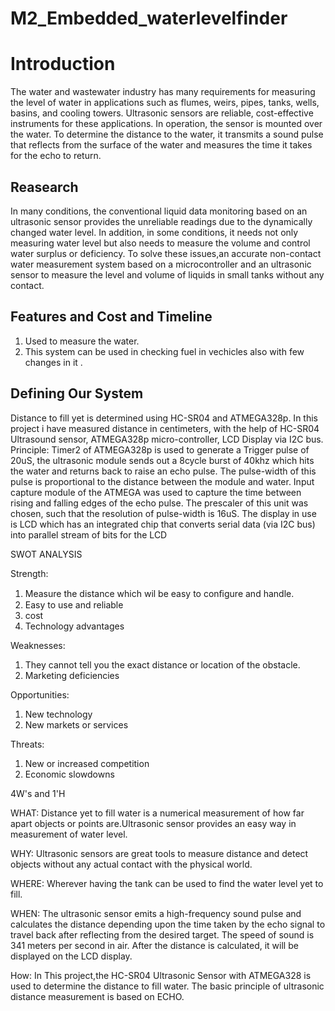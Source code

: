 # M2_Embedded_waterlevelfinder 
# Introduction

The water and wastewater industry has many requirements for measuring the level of water in applications such as flumes, weirs, pipes, tanks, wells, basins, and cooling towers. Ultrasonic sensors are reliable, cost-effective instruments for these applications. In operation, the sensor is mounted over the water. To determine the distance to the water, it transmits a sound pulse that reflects from the surface of the water and measures the time it takes for the echo to return.
## Reasearch
In many conditions, the conventional liquid data monitoring based on an ultrasonic sensor
provides the unreliable readings due to the dynamically changed water level.
In addition, in some conditions, it needs not only measuring water level but also needs to measure the volume and control water surplus or deficiency. 
To solve these issues,an accurate non-contact water measurement system based on a microcontroller and an ultrasonic sensor to measure the level 
and volume of liquids in small tanks without any contact.
## Features and Cost and Timeline
1.	Used to measure the water.
2.	This system can be used in checking fuel in vechicles also with few changes in it .
## Defining Our System
Distance to fill yet is determined  using HC-SR04 and ATMEGA328p. In this project i have measured distance in centimeters, with the help of HC-SR04 Ultrasound sensor, ATMEGA328p micro-controller, LCD Display via I2C bus.
Principle:
Timer2 of ATMEGA328p is used to generate a Trigger pulse of 20uS, the ultrasonic module sends out a 8cycle burst of 40khz which hits the water and returns back to raise an echo pulse. The pulse-width of this pulse is proportional to the distance between the module and water.
Input capture module of the ATMEGA was used to capture the time between rising and falling edges of the echo pulse. The prescaler of this unit was chosen, such that the resolution of pulse-width is 16uS.
The display in use is LCD which has an integrated chip that converts serial data (via I2C bus) into parallel stream of bits for the LCD

SWOT ANALYSIS

Strength:
1. Measure the distance which wil be easy to conﬁgure and handle.
2. Easy to use and reliable
3. cost
4. Technology advantages

Weaknesses:
1. They cannot tell you the exact distance or location of the obstacle.
2. Marketing deficiencies

Opportunities:
1. New technology
3. New markets or services

Threats:
1. New or increased competition
2.  Economic slowdowns

4W's and 1'H

WHAT:
Distance yet to fill water is a numerical measurement of how far apart objects or points are.Ultrasonic sensor provides an easy way in  measurement of water level.

WHY:
Ultrasonic sensors are great tools to measure distance and detect objects without any actual contact with the physical world. 

WHERE:
Wherever having the tank can be used to find the water level yet to fill.

WHEN: The ultrasonic sensor emits a high-frequency sound pulse and calculates the distance depending upon the time taken by the echo signal to travel back after reflecting from the desired target. The speed of sound is 341 meters per second in air. After the distance is calculated, it will be displayed on the LCD display.

How:
In This project,the HC-SR04 Ultrasonic Sensor with ATMEGA328 is used  to determine the distance to fill water. The basic principle of ultrasonic distance measurement is based on ECHO.
